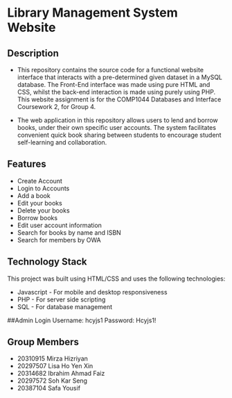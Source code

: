 # Library Management System Website
## Description
- This repository contains the source code for a functional website interface that interacts with a pre-determined given dataset in a MySQL database. The Front-End interface was made using pure HTML and CSS, whilst the back-end interaction is made using purely using PHP. This website assignment is for the COMP1044 Databases and Interface Coursework 2, for Group 4.

- The web application in this repository allows users to lend and borrow books, under their own specific user accounts. The system facilitates convenient quick book sharing between students to encourage student self-learning and collaboration. 

## Features
<ul>
    <li>Create Account</li>
    <li>Login to Accounts</li>
    <li>Add a book</li>
    <li>Edit your books</li>
    <li>Delete your books</li>
    <li>Borrow books</li>
    <li>Edit user account information</li>
    <li>Search for books by name and ISBN</li>
    <li>Search for members by OWA</li>
</ul>

## Technology Stack
This project was built using HTML/CSS and uses the following technologies:
<ul>
    <li>Javascript - For mobile and desktop responsiveness</li>
    <li>PHP - For server side scripting</li>
    <li>SQL - For database management</li>
</ul>

##Admin Login
Username: hcyjs1
Password: Hcyjs1!

## Group Members
- 20310915 Mirza Hizriyan
- 20297507 Lisa Ho Yen Xin
- 20314682 Ibrahim Ahmad Faiz
- 20297572 Soh Kar Seng
- 20387104 Safa Yousif
